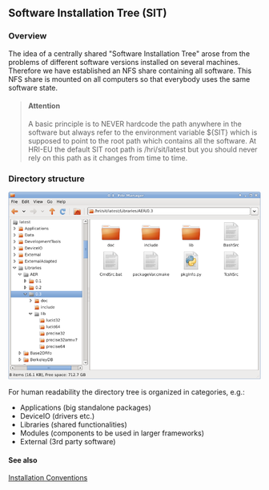 ## Software Installation Tree (SIT)


### Overview

The idea of a centrally shared "Software Installation Tree" arose from the problems of different software versions 
installed on several machines. Therefore we have established an NFS share containing all software. This NFS share is 
mounted on all computers so that everybody uses the same software state.


> #### Attention
>
> A basic principle is to NEVER hardcode the path anywhere in the software but always refer to the environment variable
> ${SIT} which is supposed to point to the root path which contains all the software. At HRI-EU the default SIT root 
> path is /hri/sit/latest but you should never rely on this path as it changes from time to time.


### Directory structure

![SIT directory structure as of December 2014](SIT-Structure.png)

  
For human readability the directory tree is organized in categories, e.g.:

* Applications (big standalone packages)
* DeviceIO (drivers etc.)
* Libraries (shared functionalities)
* Modules (components to be used in larger frameworks)
* External (3rd party software)


#### See also
[Installation Conventions](InstallationConventions.md)

